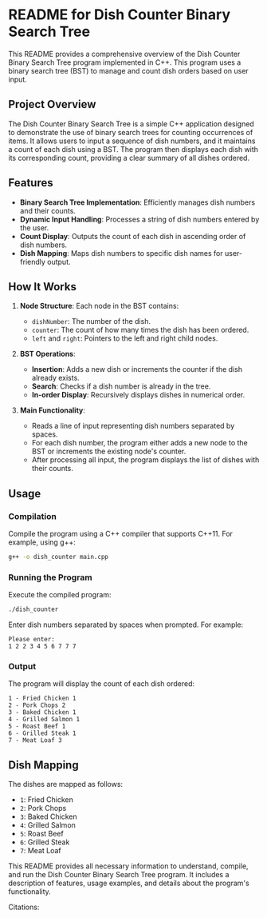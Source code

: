 # README for Dish Counter Binary Search Tree

This README provides a comprehensive overview of the Dish Counter Binary Search Tree program implemented in C++. This program uses a binary search tree (BST) to manage and count dish orders based on user input.

## Project Overview

The Dish Counter Binary Search Tree is a simple C++ application designed to demonstrate the use of binary search trees for counting occurrences of items. It allows users to input a sequence of dish numbers, and it maintains a count of each dish using a BST. The program then displays each dish with its corresponding count, providing a clear summary of all dishes ordered.

## Features

- **Binary Search Tree Implementation**: Efficiently manages dish numbers and their counts.
- **Dynamic Input Handling**: Processes a string of dish numbers entered by the user.
- **Count Display**: Outputs the count of each dish in ascending order of dish numbers.
- **Dish Mapping**: Maps dish numbers to specific dish names for user-friendly output.

## How It Works

1. **Node Structure**: Each node in the BST contains:
   - `dishNumber`: The number of the dish.
   - `counter`: The count of how many times the dish has been ordered.
   - `left` and `right`: Pointers to the left and right child nodes.

2. **BST Operations**:
   - **Insertion**: Adds a new dish or increments the counter if the dish already exists.
   - **Search**: Checks if a dish number is already in the tree.
   - **In-order Display**: Recursively displays dishes in numerical order.

3. **Main Functionality**:
   - Reads a line of input representing dish numbers separated by spaces.
   - For each dish number, the program either adds a new node to the BST or increments the existing node's counter.
   - After processing all input, the program displays the list of dishes with their counts.

## Usage

### Compilation

Compile the program using a C++ compiler that supports C++11. For example, using g++:

```bash
g++ -o dish_counter main.cpp
```

### Running the Program

Execute the compiled program:

```bash
./dish_counter
```

Enter dish numbers separated by spaces when prompted. For example:

```
Please enter:
1 2 2 3 4 5 6 7 7 7
```

### Output

The program will display the count of each dish ordered:

```
1 - Fried Chicken 1
2 - Pork Chops 2
3 - Baked Chicken 1
4 - Grilled Salmon 1
5 - Roast Beef 1
6 - Grilled Steak 1
7 - Meat Loaf 3
```

## Dish Mapping

The dishes are mapped as follows:

- `1`: Fried Chicken
- `2`: Pork Chops
- `3`: Baked Chicken
- `4`: Grilled Salmon
- `5`: Roast Beef
- `6`: Grilled Steak
- `7`: Meat Loaf

This README provides all necessary information to understand, compile, and run the Dish Counter Binary Search Tree program. It includes a description of features, usage examples, and details about the program's functionality.

Citations:
